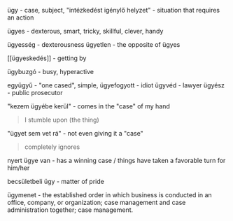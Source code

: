 ügy - case, subject, "intézkedést igénylő helyzet" - situation that requires an action

ügyes - dexterous, smart, tricky, skillful, clever, handy

ügyesség - dexterousness
ügyetlen - the opposite of ügyes

[[ügyeskedés]] - getting by

ügybuzgó - busy, hyperactive

együgyű - "one cased", simple, 
ügyefogyott - idiot
ügyvéd - lawyer
ügyész - public prosecutor


"kezem ügyébe kerül" - comes in the "case" of my hand

> I stumble upon (the thing)


"ügyet sem vet rá" - not even giving it a "case"

> completely ignores


nyert ügye van - has a winning case / things have taken a favorable turn for him/her

becsületbeli ügy - matter of pride

ügymenet - the established order in which business is conducted in an office, company, or organization; case management and case administration together; case management.

